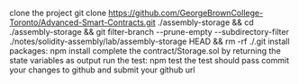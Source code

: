 clone the project  git clone https://github.com/GeorgeBrownCollege-Toronto/Advanced-Smart-Contracts.git ./assembly-storage &amp;&amp; cd ./assembly-storage &amp;&amp; git filter-branch --prune-empty --subdirectory-filter ./notes/solidity-assembly/lab/assembly-storage HEAD &amp;&amp; rm -rf ./.git 
install packages: npm install 
complete the contract/Storage.sol by returning the state variables as output 
run the test: npm test the test should pass 
commit your changes to github and submit your github url

